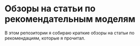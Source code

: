 # Обзоры на статьи по рекомендательным моделям

В этом репозитории я собираю краткие обзоры на статьи по рекомендациям, которые я прочитал.
